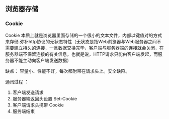 ## 浏览器存储


### Cookie
Cookie 本质上就是浏览器里面存储的一个很小的文本文件，内部以键值对的方式来存储.弥补http协议的无状态特性（无状态是指Web浏览器与Web服务器之间不需要建立持久的连接，一旦数据交换完毕，客户端与服务器端的连接就会关闭，在服务器端不保留连接的有关信息。也就是说，HTTP请求只能由客户端发起，而服务器不能主动向客户端发送数据）  

缺点： 容量小、性能不好，每次都附带在请求头上。安全缺陷。  
 
通讯过程 ：   
1. 客户端发送请求
2. 服务器端返回头设置 Set-Cookie
3. 客户端请求头携带  Cookie
4. 服务端结束



